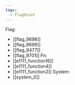 ```yaml
---
tags:
  - FlagUnset
---
```

Flag:
- [[flag_9698]]
- [[flag_9699]]
- [[flag_9477]]
- [[flag_9701]]
Fn:
- [[e1111_function16]]
- [[e1111_function4]]
- [[e1111_function2]]
System:
- [[system_0]]
